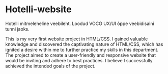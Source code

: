 # Hotelli-website
Hotelli mitmeleheline veebileht. Loodud VOCO UX/UI õppe veebidisaini tunni jaoks. 


This is my very first website project in HTML/CSS. I gained valuable knowledge and discovered the captivating nature of HTML/CSS, which has ignited a desire within me to further practice my skills in this department.
The project aimed to create a user-friendly and responsive website that would be inviting and adhere to best practices. I believe I successfully achieved the intended goals of the project.
